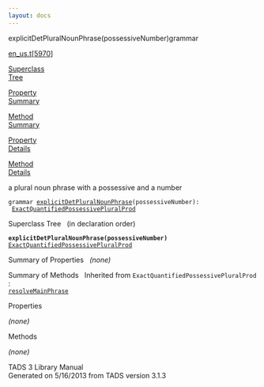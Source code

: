 ```yaml
---
layout: docs
---
```

<span class="title">explicitDetPluralNounPhrase(possessiveNumber)</span><span class="type">grammar</span>

[en_us.t](../file/en_us.t.html)\[[5970](../source/en_us.t.html#5970)\]

[Superclass  
Tree](#_SuperClassTree_)

[Property  
Summary](#_PropSummary_)

[Method  
Summary](#_MethodSummary_)

[Property  
Details](#_Properties_)

[Method  
Details](#_Methods_)



a plural noun phrase with a possessive and a number

`grammar `<span class="gramalt">[`explicitDetPluralNounPhrase`](../object/explicitDetPluralNounPhrase.html)`(possessiveNumber)`</span>` :   `[`ExactQuantifiedPossessivePluralProd`](../object/ExactQuantifiedPossessivePluralProd.html)



<span id="_SuperClassTree_"></span>



<span class="hdln">Superclass Tree</span>   (in declaration order)



**`explicitDetPluralNounPhrase(possessiveNumber)`**  
[`ExactQuantifiedPossessivePluralProd`](../object/ExactQuantifiedPossessivePluralProd.html)  
<span id="_PropSummary_"></span>



<span class="hdln">Summary of Properties</span>  
*(none)* <span id="_MethodSummary_"></span>



<span class="hdln">Summary of Methods</span>  
Inherited from `ExactQuantifiedPossessivePluralProd` :  
[`resolveMainPhrase`](../object/ExactQuantifiedPossessivePluralProd.html#resolveMainPhrase)

<span id="_Properties_"></span>



<span class="hdln">Properties</span>  



*(none)* <span id="_Methods_"></span>



<span class="hdln">Methods</span>  



*(none)*



TADS 3 Library Manual  
Generated on 5/16/2013 from TADS version 3.1.3


